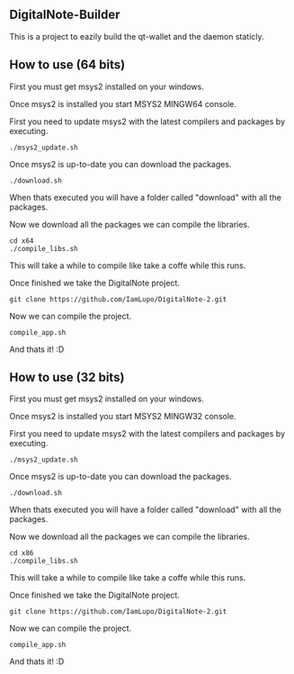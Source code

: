 ## DigitalNote-Builder

This is a project to eazily build the qt-wallet and the daemon staticly.

## How to use (64 bits)

First you must get msys2 installed on your windows.

Once msys2 is installed you start MSYS2 MINGW64 console.

First you need to update msys2 with the latest compilers and packages by executing.

	./msys2_update.sh

Once msys2 is up-to-date you can download the packages.

	./download.sh

When thats executed you will have a folder called "download" with all the packages.

Now we download all the packages we can compile the libraries.

	cd x64
	./compile_libs.sh

This will take a while to compile like take a coffe while this runs.

Once finished we take the DigitalNote project.

	git clone https://github.com/IamLupo/DigitalNote-2.git

Now we can compile the project.

	compile_app.sh

And thats it! :D

## How to use (32 bits)

First you must get msys2 installed on your windows.

Once msys2 is installed you start MSYS2 MINGW32 console.

First you need to update msys2 with the latest compilers and packages by executing.

	./msys2_update.sh

Once msys2 is up-to-date you can download the packages.

	./download.sh

When thats executed you will have a folder called "download" with all the packages.

Now we download all the packages we can compile the libraries.

	cd x86
	./compile_libs.sh

This will take a while to compile like take a coffe while this runs.

Once finished we take the DigitalNote project.

	git clone https://github.com/IamLupo/DigitalNote-2.git

Now we can compile the project.

	compile_app.sh

And thats it! :D

